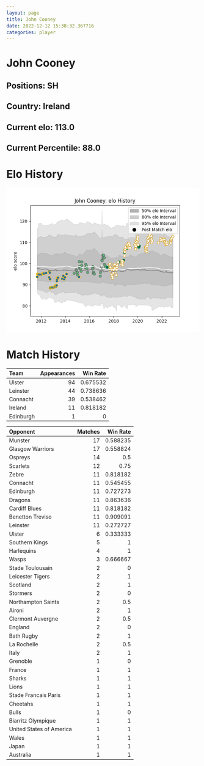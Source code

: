 ```yaml
---  
layout: page  
title: John Cooney  
date: 2022-12-12 15:38:32.367716  
categories: player  
---
```

# John Cooney

## Positions: SH

## Country: Ireland

## Current elo: 113.0

## Current Percentile: 88.0

# Elo History


![elo history](history_JohnCooney.png)
# Match History


| Team      |   Appearances |   Win Rate |
|:----------|--------------:|-----------:|
| Ulster    |            94 |   0.675532 |
| Leinster  |            44 |   0.738636 |
| Connacht  |            39 |   0.538462 |
| Ireland   |            11 |   0.818182 |
| Edinburgh |             1 |   0        |

| Opponent                 |   Matches |   Win Rate |
|:-------------------------|----------:|-----------:|
| Munster                  |        17 |   0.588235 |
| Glasgow Warriors         |        17 |   0.558824 |
| Ospreys                  |        14 |   0.5      |
| Scarlets                 |        12 |   0.75     |
| Zebre                    |        11 |   0.818182 |
| Connacht                 |        11 |   0.545455 |
| Edinburgh                |        11 |   0.727273 |
| Dragons                  |        11 |   0.863636 |
| Cardiff Blues            |        11 |   0.818182 |
| Benetton Treviso         |        11 |   0.909091 |
| Leinster                 |        11 |   0.272727 |
| Ulster                   |         6 |   0.333333 |
| Southern Kings           |         5 |   1        |
| Harlequins               |         4 |   1        |
| Wasps                    |         3 |   0.666667 |
| Stade Toulousain         |         2 |   0        |
| Leicester Tigers         |         2 |   1        |
| Scotland                 |         2 |   1        |
| Stormers                 |         2 |   0        |
| Northampton Saints       |         2 |   0.5      |
| Aironi                   |         2 |   1        |
| Clermont Auvergne        |         2 |   0.5      |
| England                  |         2 |   0        |
| Bath Rugby               |         2 |   1        |
| La Rochelle              |         2 |   0.5      |
| Italy                    |         2 |   1        |
| Grenoble                 |         1 |   0        |
| France                   |         1 |   1        |
| Sharks                   |         1 |   1        |
| Lions                    |         1 |   1        |
| Stade Francais Paris     |         1 |   1        |
| Cheetahs                 |         1 |   1        |
| Bulls                    |         1 |   0        |
| Biarritz Olympique       |         1 |   1        |
| United States of America |         1 |   1        |
| Wales                    |         1 |   1        |
| Japan                    |         1 |   1        |
| Australia                |         1 |   1        |